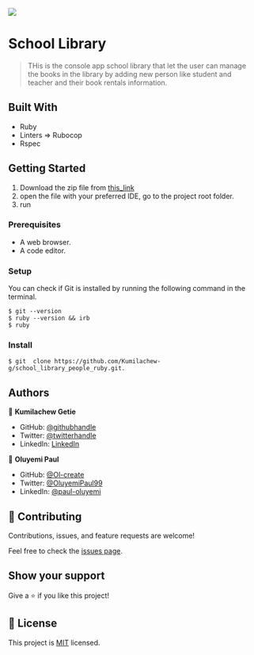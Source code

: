 ![](https://img.shields.io/badge/Microverse-blueviolet)

# School Library

> THis is the console app school library that let the user can manage the books in the library by adding new person like student and teacher and their book rentals information.

## Built With

- Ruby
- Linters => Rubocop
- Rspec

## Getting Started

1.  Download the zip file from [this_link](https://github.com/Kumilachew-g/school_library_people_ruby.git)
2.  open the file with your preferred IDE, go to the project root folder.
3.  run

### Prerequisites

- A web browser.
- A code editor.

### Setup

You can check if Git is installed by running the following command in the terminal.

```
$ git --version
$ ruby --version && irb
$ ruby
```

### Install

```
$ git  clone https://github.com/Kumilachew-g/school_library_people_ruby.git.

```

## Authors

👤 **Kumilachew Getie**

- GitHub: [@githubhandle](https://github.com/Kumilachew-g/)
- Twitter: [@twitterhandle](https://twitter.com/Getie_Haddis)
- LinkedIn: [LinkedIn](https://www.linkedin.com/in/kumilachew-getie-0356bb157/)

👤 **Oluyemi Paul**

- GitHub: [@Ol-create](https://www.github.com/Ol-create)
- Twitter: [@OluyemiPaul99](https://twitter.com/OluyemiPaul99)
- LinkedIn: [@paul-oluyemi](https://linkedin.com/in/paul-oluyemi)

## 🤝 Contributing

Contributions, issues, and feature requests are welcome!

Feel free to check the [issues page](../../issues/).

## Show your support

Give a ⭐️ if you like this project!

## 📝 License

This project is [MIT](./LICENSE) licensed.
